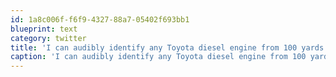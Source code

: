 ```yaml
---
id: 1a8c006f-f6f9-4327-88a7-05402f693bb1
blueprint: text
category: twitter
title: 'I can audibly identify any Toyota diesel engine from 100 yards. That has to be an important life skill right?'
caption: 'I can audibly identify any Toyota diesel engine from 100 yards. That has to be an important life skill right?'
---
```

